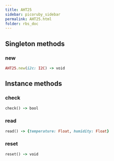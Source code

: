```yaml
---
title: AHT25
sidebar: picoruby_sidebar
permalink: AHT25.html
folder: rbs_doc
---
```

## Singleton methods
### new

```ruby
AHT25.new(i2c: I2C) -> void
```
## Instance methods
### check

```ruby
check() -> bool
```
### read

```ruby
read() -> {temperature: Float, humidity: Float}
```
### reset

```ruby
reset() -> void
```
